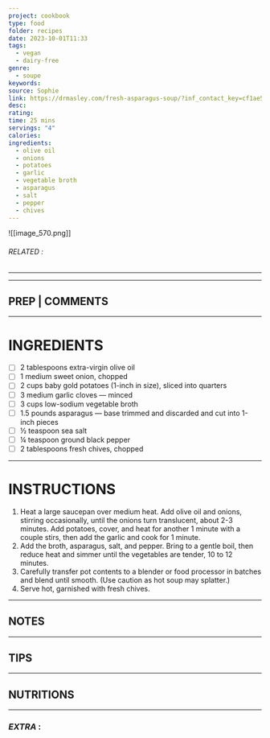 ```yaml
---
project: cookbook
type: food
folder: recipes
date: 2023-10-01T11:33
tags:
  - vegan
  - dairy-free
genre:
  - soupe
keywords: 
source: Sophie
link: https://drmasley.com/fresh-asparagus-soup/?inf_contact_key=cf1ae561438259663b02e759e591b5be1b0a3f0fd3ee5d9b43fb34c6613498d7
desc: 
rating: 
time: 25 mins
servings: "4"
calories: 
ingredients:
  - olive oil
  - onions
  - potatoes
  - garlic
  - vegetable broth
  - asparagus
  - salt
  - pepper
  - chives
---
```


![[image_570.png]]
###### *RELATED* : 
---


---
## PREP | COMMENTS



---
# INGREDIENTS

- [ ] 2 tablespoons extra-virgin olive oil
- [ ] 1 medium sweet onion, chopped
- [ ] 2 cups baby gold potatoes (1-inch in size), sliced into quarters
- [ ] 3 medium garlic cloves — minced
- [ ] 3 cups low-sodium vegetable broth
- [ ] 1.5 pounds asparagus — base trimmed and discarded and cut into 1-inch pieces
- [ ] ½ teaspoon sea salt
- [ ] ¼ teaspoon ground black pepper
- [ ] 2 tablespoons fresh chives, chopped

---
# INSTRUCTIONS

1. Heat a large saucepan over medium heat. Add olive oil and onions, stirring occasionally, until the onions turn translucent, about 2-3 minutes. Add potatoes, cover, and heat for another 1 minute with a couple stirs, then add the garlic and cook for 1 minute.
2. Add the broth, asparagus, salt, and pepper. Bring to a gentle boil, then reduce heat and simmer until the vegetables are tender, 10 to 12 minutes.
3. Carefully transfer pot contents to a blender or food processor in batches and blend until smooth. (Use caution as hot soup may splatter.)
4. Serve hot, garnished with fresh chives.

---
## NOTES



---
## TIPS



---
## NUTRITIONS



---
### *EXTRA* :



